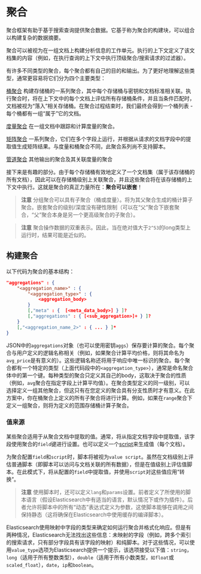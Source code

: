 # 聚合
聚合框架有助于基于搜索查询提供聚合数据。它基于称为聚合的构建块，可以组合以构建复杂的数据摘要。

聚合可以被视为在一组文档上构建分析信息的工作单元。执行的上下文定义了该文档集的内容（例如，在执行查询的上下文中执行顶级聚合/搜索请求的过滤器）。

有许多不同类型的聚合，每个聚合都有自己的目的和输出。为了更好地理解这些类型，通常更容易将它们分为四个主要类型：

[桶聚合](../07-Aggregations/Bucket-Aggregations.md)
    构建存储桶的一系列聚合，其中每个存储桶与密钥和文档标准相关联。执行聚合时，将在上下文中的每个文档上评估所有存储桶条件，并且当条件匹配时，文档被视为“落入”相关存储桶。在聚合过程结束时，我们最终会得到一个桶列表 - 每个桶都有一组“属于”它的文档。

[度量聚合](../07-Aggregations/Metrics-Aggregations.md)
    在一组文档中跟踪和计算度量的聚合。

[矩阵聚合](../07-Aggregations/Matrix-Aggregations.md)
    一系列聚合，它们在多个字段上运行，并根据从请求的文档字段中的提取值生成矩阵结果。与度量和桶聚合不同，此聚合系列尚不支持脚本。

[管道聚合](../07-Aggregations/Pipeline-Aggregations.md)
    其他输出的聚合及其关联度量的聚合

接下来是有趣的部分。由于每个存储桶有效地定义了一个文档集（属于该存储桶的所有文档），因此可以在存储桶级别上关联聚合，并且这些聚合将在该存储桶的上下文中执行。这就是聚合的真正力量所在：**聚合可以嵌套**！

>**注意**
>分组聚合可以具有子聚合（桶或度量）。将为其父聚合生成的桶计算子聚合。嵌套聚合的级别/深度没有硬性限制（可以在“父”聚合下嵌套聚合，“父”聚合本身是另一个更高级聚合的子聚合）。

>**注意**
>聚合操作数据的双重表示。因此，当在绝对值大于`2^53`的long类型上运行时，结果可能是近似的。

## 构建聚合
以下代码为聚合的基本结构：

```json
"aggregations" : {
    "<aggregation_name>" : {
        "<aggregation_type>" : {
            <aggregation_body>
        }
        [,"meta" : {  [<meta_data_body>] } ]?
        [,"aggregations" : { [<sub_aggregation>]+ } ]?
    }
    [,"<aggregation_name_2>" : { ... } ]*
}
```

JSON中的`aggregations`对象（也可以使用密钥`aggs`）保存要计算的聚合。每个聚合与用户定义的逻辑名称相关（例如，如果聚合计算平均价格，则将其命名为`avg_price`是有意义的）。这些逻辑名称还将用于响应中唯一标识的聚合。每个聚合都有一个特定的类型（上面代码段中的`<aggregation_type>`），通常是命名聚合体中的第一个键。每种类型的聚合只定义其自己的body，这取决于聚合的性质（例如，`avg`聚合在指定字段上计算平均值）。在聚合类型定义的同一级别，可以选择定义一组其他聚合，但这只有在您定义的聚合具有分支性质时才有意义。在此方案中，你在桶聚合上定义的所有子聚合将进行计算。例如，如果在`range`聚合下定义一组聚合，则将为定义的范围存储桶计算子聚合。

### 值来源
某些聚合适用于从聚合文档中提取的值。通常，将从指定文档字段中提取值，该字段使用聚合的`field`键进行设置。也可以定义一个[script](../14-Modules/Scripting.md)来生成值（每个文档）。

为聚合配置`field`和`script`时，脚本将被视为`value script`。虽然在文档级别上评估普通脚本（即脚本可以访问与文档关联的所有数据），但是在值级别上评估值脚本。在此模式下，将从配置的`field`中提取值，并使用`script`对这些值应用“转换”。

>**注意**
>使用脚本时，还可以定义`lang`和`params`设置。前者定义了所使用的脚本语言（假设Elasticsearch中有适当的语言，默认情况下或作为插件）。后者允许将脚本中的所有“动态”表达式定义为参数，这使脚本能够在调用之间保持静态（这将确保在Elasticsearch中使用缓存的编译脚本）。

Elasticsearch使用映射中字段的类型来确定如何运行聚合并格式化响应。但是有两种情况，Elasticsearch无法找出这些信息：未映射的字段（例如，跨多个索引的搜索请求，只有部分字段具有该字段的映射）和纯脚本。对于这些情况，可以使用`value_type`选项为Elasticsearch提供一个提示，该选项接受以下值：`string`，`long`（适用于所有整数类型），`double`（适用于所有小数类型，`如float`或`scaled_float`），`date`，`ip`和`boolean`。
